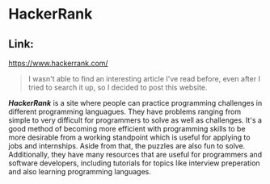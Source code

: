 # HackerRank
## Link:
https://www.hackerrank.com/

> I wasn't able to find an interesting article I've read before, even after I tried to search it up, so I decided to post this website.

***HackerRank*** is a site where people can practice programming challenges in different programming languagues. They have problems ranging from simple to very difficult for programmers to solve as well as challenges. It's a good method of becoming more efficient with programming skills to be more desirable from a working standpoint which is useful for applying to jobs and internships. Aside from that, the puzzles are also fun to solve. Additionally, they have many resources that are useful for programmers and software developers, including tutorials for topics like interview preperation and also learning programming languages. 
